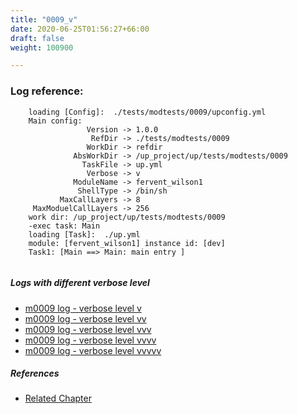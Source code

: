 ```yaml
---
title: "0009_v"
date: 2020-06-25T01:56:27+66:00
draft: false
weight: 100900

---
```


### Log reference: <no value>

```
    loading [Config]:  ./tests/modtests/0009/upconfig.yml
    Main config:
                 Version -> 1.0.0
                  RefDir -> ./tests/modtests/0009
                 WorkDir -> refdir
              AbsWorkDir -> /up_project/up/tests/modtests/0009
                TaskFile -> up.yml
                 Verbose -> v
              ModuleName -> fervent_wilson1
               ShellType -> /bin/sh
           MaxCallLayers -> 8
     MaxModuelCallLayers -> 256
    work dir: /up_project/up/tests/modtests/0009
    -exec task: Main
    loading [Task]:  ./up.yml
    module: [fervent_wilson1] instance id: [dev]
    Task1: [Main ==> Main: main entry ]
    
```

##### Logs with different verbose level
* [m0009 log - verbose level v](../../logs/m0009_v)
* [m0009 log - verbose level vv](../../logs/m0009_vv)
* [m0009 log - verbose level vvv](../../logs/m0009_vvv)
* [m0009 log - verbose level vvvv](../../logs/m0009_vvvv)
* [m0009 log - verbose level vvvvv](../../logs/m0009_vvvvv)

##### References
* [Related Chapter](../../module/0009)
